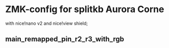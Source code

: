 
# ZMK-config for splitkb Aurora Corne
with nice!nano v2 and nice!view shield;

## main_remapped_pin_r2_r3_with_rgb
